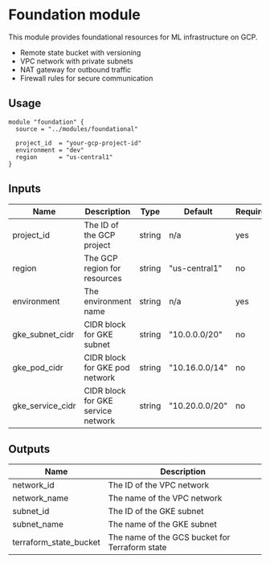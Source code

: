 # Foundation module

This module provides foundational resources for ML infrastructure on GCP.

- Remote state bucket with versioning
- VPC network with private subnets
- NAT gateway for outbound traffic
- Firewall rules for secure communication

## Usage

```hcl
module "foundation" {
  source = "../modules/foundational"

  project_id  = "your-gcp-project-id"
  environment = "dev"
  region      = "us-central1"
}
```

## Inputs

Name | Description | Type | Default | Required
--- | --- | --- | --- | ---
project_id | The ID of the GCP project | string | n/a | yes
region | The GCP region for resources | string | "us-central1" | no
environment | The environment name | string | n/a | yes
gke_subnet_cidr | CIDR block for GKE subnet | string | "10.0.0.0/20" | no
gke_pod_cidr | CIDR block for GKE pod network | string | "10.16.0.0/14" | no
gke_service_cidr | CIDR block for GKE service network | string | "10.20.0.0/20" | no

## Outputs

Name | Description
--- | ---
network_id | The ID of the VPC network
network_name | The name of the VPC network
subnet_id | The ID of the GKE subnet
subnet_name | The name of the GKE subnet
terraform_state_bucket | The name of the GCS bucket for Terraform state
